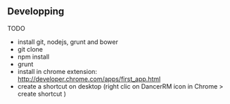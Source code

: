 

## Developping

TODO
- install git, nodejs, grunt and bower
- git clone
- npm install
- grunt
- install in chrome extension: http://developer.chrome.com/apps/first_app.html
- create a shortcut on desktop (right clic on DancerRM icon in Chrome > create shortcut )